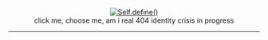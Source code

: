 <p align="center">
  <a href="https://stochastic-sisyphus.github.io/self/">
    <img src="https://img.shields.io/badge/Self.define()-%23D0D0EA?style=for-the-badge&logo=github&logoColor=black" alt="Self.define()">
  </a>
  <br>
  click me, choose me, am i real
  404 identity crisis in progress
</p>

---
